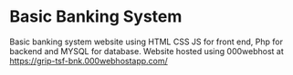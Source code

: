 # Basic Banking System
Basic banking system website using HTML CSS JS for front end, Php for backend and MYSQL for database.
Website hosted using 000webhost at https://grip-tsf-bnk.000webhostapp.com/
